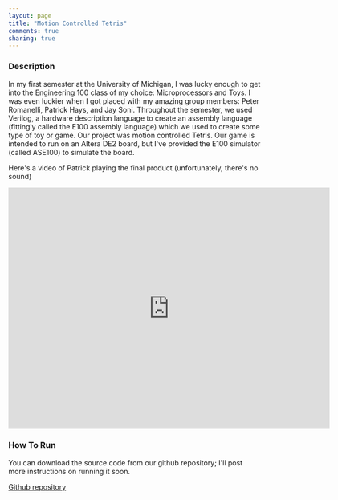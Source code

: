 ```yaml
---
layout: page
title: "Motion Controlled Tetris"
comments: true
sharing: true
---
```


### Description

In my first semester at the University of Michigan, I was lucky enough to get into the Engineering 100 class of my choice: Microprocessors and Toys. I was even luckier when I got placed with my amazing group members: Peter Romanelli, Patrick Hays, and Jay Soni. Throughout the semester, we used Verilog, a hardware description language to create an assembly language (fittingly called the E100 assembly language) which we used to create some type of toy or game. Our project was motion controlled Tetris. Our game is intended to run on an Altera DE2 board, but I've provided the E100 simulator (called ASE100) to simulate the board.

Here's a video of Patrick playing the final product (unfortunately, there's no sound)

<iframe width="640" height="480" style="display:block;margin:0 auto;" src="http://www.youtube.com/embed/MjyXNPPNKjQ?rel=0" frameborder="0" allowfullscreen></iframe>

### How To Run

You can download the source code from our github repository; I'll post more instructions on running it soon.

[Github repository](https://github.com/gsingh93/Tetris)

